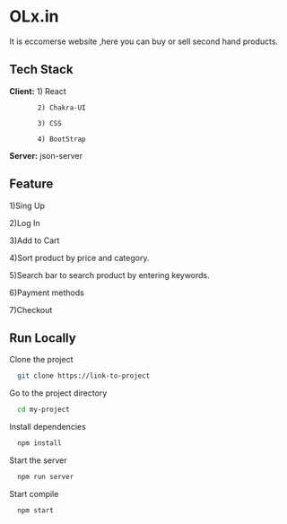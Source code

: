 
# OLx.in

It is eccomerse website ,here you can buy or sell second hand products.


## Tech Stack

**Client:**  1) React

           2) Chakra-UI

           3) CSS

           4) BootStrap

**Server:** json-server


## Feature

 1)Sing Up

 2)Log In

 3)Add to Cart

 4)Sort product by price and category.

 5)Search bar to search product by entering keywords.

 6)Payment methods
 
 7)Checkout

## Run Locally

Clone the project

```bash
  git clone https://link-to-project
```

Go to the project directory

```bash
  cd my-project
```

Install dependencies

```bash
  npm install
```

Start the server

```bash
  npm run server
```
Start compile

```bash
  npm start
```



